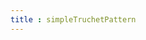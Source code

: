 ```yaml
---
title : simpleTruchetPattern
---
```


<ClientOnly>
<glsl-example type='simpleTruchetPattern'></glsl-example>
</ClientOnly>